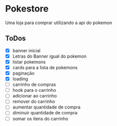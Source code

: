 # Pokestore

Uma loja para comprar utilizando a api do pokemon

## ToDos
- [x] banner inicial
- [x] Letras do Banner igual do pokemon
- [x] listar pokemons
- [x] cards para a lista de pokemons
- [x] paginação
- [x] loading
- [ ] carrinho de compras
- [ ] hook para o carrinho
- [ ] adicionar ao carrinho
- [ ] remover do carrinho
- [ ] aumentar quantidade de compra
- [ ] diminuir quantidade de compra
- [ ] somar os itens do carrinho
